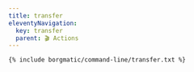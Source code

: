 ```yaml
---
title: transfer
eleventyNavigation:
  key: transfer
  parent: 🎬 Actions
---
```


```
{% include borgmatic/command-line/transfer.txt %}
```
